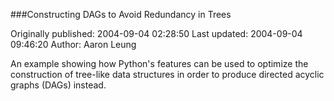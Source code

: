 ###Constructing DAGs to Avoid Redundancy in Trees

Originally published: 2004-09-04 02:28:50
Last updated: 2004-09-04 09:46:20
Author: Aaron Leung

An example showing how Python's features can be used to optimize the construction of tree-like data structures in order to produce directed acyclic graphs (DAGs) instead.
